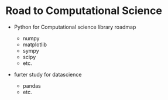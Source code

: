 # Road to Computational Science
* Python for Computational science library roadmap
  * numpy
  * matplotlib
  * sympy
  * scipy
  * etc.

* furter study for datascience
  * pandas
  * etc.
